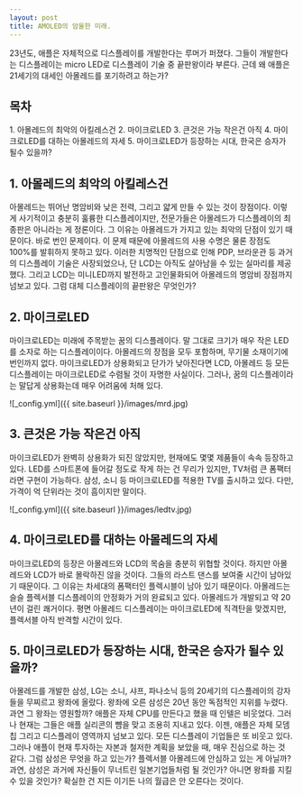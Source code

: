 ```yaml
---
layout: post
title: AMOLED의 암울한 미래.
---
```


23년도, 애플은 자체적으로 디스플레이를 개발한다는 루머가 퍼졌다. 그들이 개발한다는 디스플레이는 micro LED로 디스플레이 기술 중 끝판왕이라 부른다. 근데 왜 애플은 21세기의 대세인 아몰레드를 포기하려고 하는가?

<h2>목차</h2>
1. 아몰레드의 최악의 아킬레스건
2. 마이크로LED
3. 큰것은 가능 작은건 아직
4. 마이크로LED를 대하는 아몰레드의 자세
5. 마이크로LED가 등장하는 시대, 한국은 승자가 될수 있을까?

<h2>1. 아몰레드의 최악의 아킬레스건</h2>

아몰레드는 뛰어난 명암비와 낮은 전력, 그리고 얇게 만들 수 있는 것이 장점이다.
이렇게 사기적이고 충분히 훌륭한 디스플레이지만, 전문가들은 아몰레드가 디스플레이의 최종판은 아니라는 게 정론이다.
그 이유는 아몰레드가 가지고 있는 최악의 단점이 있기 때문이다.
바로 번인 문제이다. 이 문제 때문에 아몰레드의 사용 수명은 물론 장점도 100%를 발휘하지 못하고 있다.
이러한 치명적인 단점으로 인해 PDP, 브라운관 등 과거의 디스플레이 기술은 사장되었으나, 단 LCD는 아직도 살아남을 수 있는 실마리를 제공했다.
그리고 LCD는 미니LED까지 발전하고 고인물화되어 아몰레드의 명암비 장점까지 넘보고 있다.
그럼 대체 디스플레이의 끝판왕은 무엇인가?

<h2>2. 마이크로LED</h2>

마이크로LED는 미래에 주목받는 꿈의 디스플레이다.
말 그대로 크기가 매우 작은 LED를 소자로 하는 디스플레이이다.
아몰레드의 장점을 모두 포함하며, 무기물 소재이기에 번인까지 없다.
마이크로LED가 상용화되고 단가가 낮아진다면 LCD, 아몰레드 등 모든 디스플레이는 마이크로LED로 수렴될 것이 자명한 사실이다.
그러나, 꿈의 디스플레이라는 말답게 상용화는데 매우 어려움에 처해 있다.

![_config.yml]({{ site.baseurl }}/images/mrd.jpg)


<h2>3. 큰것은 가능 작은건 아직</h2>

마이크로LED가 완벽히 상용화가 되진 않았지만, 현재에도 몇몇 제품들이 속속 등장하고 있다.
LED를 스마트폰에 들어갈 정도로 작게 하는 건 무리가 있지만, TV처럼 큰 폼팩터라면 구현이 가능하다.
삼성, 소니 등 마이크로LED를 적용한 TV를 출시하고 있다.
다만, 가격이 억 단위라는 것이 흠이지만 말이다.

![_config.yml]({{ site.baseurl }}/images/ledtv.jpg)



<h2>4. 마이크로LED를 대하는 아몰레드의 자세</h2>

마이크로LED의 등장은 아몰레드와 LCD의 목숨을 충분히 위협할 것이다.
하지만 아몰레드와 LCD가 바로 몰락하진 않을 것이다.
그들의 라스트 댄스를 보여줄 시간이 남아있기 때문이다.
그 이유는 차세대의 폼팩터인 플렉시블이 남아 있기 때문이다.
아몰레드는 슬슬 플렉서블 디스플레이의 안정화가 거의 완료되고 있다.
아몰레드가 개발되고 약 20년이 걸린 쾌거이다.
평면 아몰레드 디스플레이는 마이크로LED에 직격탄을 맞겠지만, 플렉서블 아직 반격할 시간이 있다.


<h2>5. 마이크로LED가 등장하는 시대, 한국은 승자가 될수 있을까?</h2>

아몰레드를 개발한 삼성, LG는 소니, 샤프, 파나소닉 등의 20세기의 디스플레이의 강자들을 무찌르고 왕좌에 올랐다.
왕좌에 오른 삼성은 20년 동안 독점적인 지위를 누렸다.
과연 그 왕좌는 영원할까?
애플은 자체 CPU를 만든다고 했을 때 인텔은 비웃었다. 
그러나 현재는 그들은 애플 실리콘의 뺨을 맞고 조용히 지내고 있다.
이젠, 애플은 자체 모뎀 칩 그리고 디스플레이 영역까지 넘보고 있다.
모든 디스플레이 기업들은 또 비웃고 있다.
그러나 애플이 현재 투자하는 자본과 철저한 계획을 보았을 때, 매우 진심으로 하는 것 같다.
그럼 삼성은 무엇을 하고 있는가? 플렉서블 아몰레드에 안심하고 있는 게 아닐까?
과연, 삼성은 과거에 자신들이 무너트린 일본기업들처럼 될 것인가? 아니면 왕좌를 지킬 수 있을 것인가?
확실한 건 지든 이기든 나의 월급은 안 오른다는 것이다.

